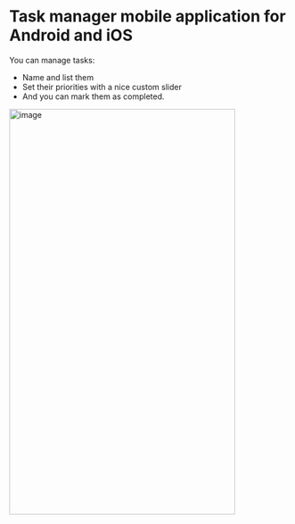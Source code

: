 # Task manager mobile application for Android and iOS

You can manage tasks:
- Name and list them
- Set their priorities with a nice custom slider
- And you can mark them as completed.


<img width="405" height="727" alt="image" src="https://github.com/user-attachments/assets/5f80986c-0912-4eed-985e-66b0ba80616c" />
